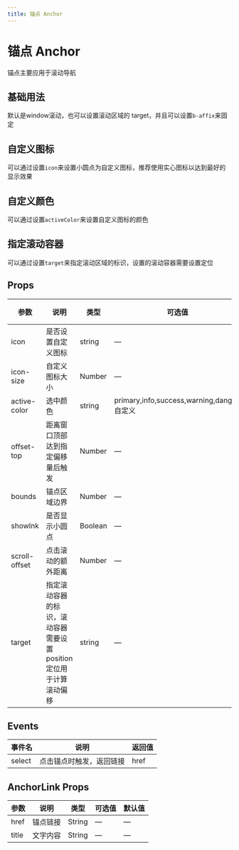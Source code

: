 ```yaml
---
title: 锚点 Anchor
---
```


<b-back-top></b-back-top>

# 锚点 Anchor

锚点主要应用于滚动导航

## 基础用法

默认是window滚动，也可以设置滚动区域的 target，并且可以设置`b-affix`来固定

<preview path="./demo/Anchor/Basic.vue"></preview>

## 自定义图标

可以通过设置`icon`来设置小圆点为自定义图标，推荐使用实心图标以达到最好的显示效果

<preview path="./demo/Anchor/Icon.vue"></preview>

## 自定义颜色

可以通过设置`activeColor`来设置自定义图标的颜色

<preview path="./demo/Anchor/Color.vue"></preview>

## 指定滚动容器

可以通过设置`target`来指定滚动区域的标识，设置的滚动容器需要设置定位

<preview path="./demo/Anchor/Target.vue"></preview>

## Props

| 参数          | 说明                                                             | 类型    | 可选值                                     | 默认值 |
| ------------- | ---------------------------------------------------------------- | ------- | ------------------------------------------ | ------ |
| icon          | 是否设置自定义图标                                               | string  | —                                          | —      |
| icon-size     | 自定义图标大小                                                   | Number  | —                                          | —      |
| active-color  | 选中颜色                                                         | string  | primary,info,success,warning,danger,自定义 | —      |
| offset-top    | 距离窗口顶部达到指定偏移量后触发                                 | Number  | —                                          | 0      |
| bounds        | 锚点区域边界                                                     | Number  | —                                          | 5      |
| showInk       | 是否显示小圆点                                                   | Boolean | —                                          | false  |
| scroll-offset | 点击滚动的额外距离                                               | Number  | —                                          | 0      |
| target        | 指定滚动容器的标识，滚动容器需要设置position定位用于计算滚动偏移 | string  | —                                          | —      |

## Events

| 事件名 | 说明                     | 返回值 |
| ------ | ------------------------ | ------ |
| select | 点击锚点时触发，返回链接 | href   |

## AnchorLink Props

| 参数  | 说明     | 类型   | 可选值 | 默认值 |
| ----- | -------- | ------ | ------ | ------ |
| href  | 锚点链接 | String | —      | —      |
| title | 文字内容 | String | —      | —      |
